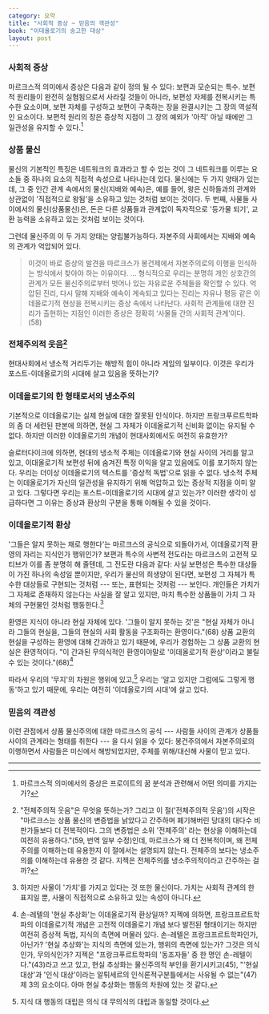 ```yaml
---
category: 요약
title: "사회적 증상 ~ 믿음의 객관성"
book: "이데올로기의 숭고한 대상"
layout: post
---
```


### 사회적 증상

마르크스적 의미에서 증상은 다음과 같이 정의 될 수 있다: 보편과 모순되는 특수. 보편적 원리들이 완전히 실혐됨으로서 사라질 것들이 아니라, 보편성 자체를 전복시키는 특수한 요소이며, 보편 자체를 구성하고 보편이 구축하는 장을 완결시키는 그 장의 역설적인 요소이다. 보편적 원리의 장은 증상적 지점이 그 장의 예외가 '아직' 아닐 때에만 그 일관성을 유지할 수 있다.[^symptom]

### 상품 물신

물신의 기본적인 특징은 네트워크의 효과라고 할 수 있는 것이 그 네트워크를 이루는 요소들 중 하나의 요소의 직접적 속성으로 나타나는데 있다. 물신에는 두 가지 양태가 있는데, 그 중 인간 관계 속에서의 물신(지배와 예속)은, 예를 들어, 왕은 신하들과의 관계와 상관없이 '직접적으로 왕됨'을 소유하고 있는 것처럼 보이는 것이다. 두 번째, 사물들 사이에서의 물신(상품물신)은, 돈은 다른 상품들과 관계없이 독자적으로 '등가물 되기', 교환 능력을 소유하고 있는 것처럼 보이는 것이다.

그런데 물신주의 이 두 가지 양태는 양립불가능하다. 자본주의 사회에서는 지배와 예속의 관계가 억압되어 있다.

> 이것이 바로 증상의 발견을 마르크스가 봉건제에서 자본주의로의 이행을 인식하는 방식에서 찾아야 하는 이유이다. ... 형식적으로 우리는 분명히 개인 상호간의 관계가 모든 물신주의로부터 벗어나 있는 자유로운 주체들을 확인할 수 있다. 억압된 진리, 다시 말해 지배와 예속이 계속되고 있다는 진리는 자유나 평등 같은 이데올로기적 현상을 전복시키는 증상 속에서 나타난다. 사회적 관계들에 대한 진리가 출현하는 지점인 이러한 증상은 정확히 ‘사물들 간의 사회적 관계’이다. (58)  

### 전체주의적 웃음[^totalitarian]

현대사회에서 냉소적 거리두기는 해방적 힘이 아니라 게임의 일부이다. 이것은 우리가 포스트-이데올로기의 시대에 살고 있음을 뜻하는가?

### 이데올로기의 한 형태로서의 냉소주의

기본적으로 이데올로기는 실제 현실에 대한 잘못된 인식이다. 하지만 프랑크푸르트학파의 좀  더 세련된 판본에 의하면, 현실 그 자체가 이데올로기적 신비화 없이는 유지될 수 없다. 하지만 이러한 이데올로기의 개념이 현대사회에서도 여전히 유효한가?

슬로터다이크에 의하면, 현대의 냉소적 주체는 이데올로기와 현실 사이의 거리를 알고 있고, 이대올로기적 보편성 뒤에 숨겨진 특정 이익을 알고 있음에도 이를 포기하지 않는다. 우리는 더이상 이데올로기의 텍스트를 '증상적 독법'으로 읽을 수 없다. 냉소적 주체는 이데올로기가 자신의 일관성을 유지하기 위해 억압하고 있는 증상적 지점을 이미 알고 있다. 그렇다면 우리는 포스트-이데올로기의 시대에 살고 있는가? 이러한 생각이 성급하다면 그 이유는 증상과 환상의 구분을 통해 이해될 수 있을 것이다.

### 이데올로기적 환상

'그들은 알지 못하는 채로 행한다'는 마르크스의 공식으로 되돌아가서, 이데올로기적 환영의 자리는 지식인가 행위인가? 보편과 특수의 사변적 전도라는 마르크스의 고전적 모티브가 이를 좀 분명히 해 줄텐데, 그 전도란 다음과 같다: 사실 보편성은 특수한 대상들이 가진 하나의 속성일 뿐이지만, 우리가 물신의 희생양이 된다면, 보편성 그 자체가 특수한 대상들로 구현되는 것처럼 --- 또는, 표현되는 것처럼 --- 보인다. 개인들은 가치가 그 자체로 존재하지 않는다는 사실을 잘 알고 있지만, 마치 특수한 상품들이 가치 그 자체의 구현물인 것처럼 행동한다.[^value]

환영은 지식이 아니라 현실 자체에 있다. '그들이 알지 못하는 것'은 "현실 자체가 아니라 그들의 현실을, 그들의 현실의 사회 활동을 구조화하는 환영이다."(68) 상품 교환의 현실을 구성하는 환영에 대해 간과하고 있기 때문에, 우리가 경험하는 그 상품 교환의 현실은 환영적이다. "이 간과된 무의식적인 환영이야말로 '이데올로기적 환상'이라고 불릴 수 있는 것이다."(68)[^real-abstract]

따라서 우리의 '무지'의 차원은 행위에 있고,[^action] 우리는 '알고 있지만 그럼에도 그렇게 행동'하고 있기 때문에, 우리는 여전히 '이데올로기의 시대'에 살고 있다.


### 믿음의 객관성

이런 관점에서 상품 물신주의에 대한 마르크스의 공식 --- 사람들 사이의 관계가 상품들 사이의 관계라는 형태를 취한다 --- 을 다시 읽을 수 있다: 봉건주의에서 자본주의로의 이행하면서 사람들은 미신에서 해방되었지만, 주체를 위해/대신해 사물이 믿고 있다.

---

[^symptom]: 마르크스적 의미에서의 증상은 프로이트의 꿈 분석과 관련해서 어떤 의미를 가지는가?

[^totalitarian]: "전체주의적 웃음"은 무엇을 뜻하는가? 그리고 이 절('전체주의적 웃음')의 시작은 "마르크스는 상품 물신의 변증법을 낡았다고 간주하며 폐기해버린 당대의 대다수 비판가들보다 더 전복적이다. 그의 변증법은 소위 '전체주의' 라는 현상을 이해하는데 여전히 유용하다."(59, 번역 일부 수정)인데, 마르크스가 왜 더 전복적이며, 왜 전체주의를 이해하는데 유용한지 이 절에서는 설명되지 않는다. 전체주의 보다는 냉소주의를 이해하는데  유용한 것 같다. 지젝은 전체주의를 냉소주의적이라고 간주하는 걸까?

[^value]: 하지만 사물이 '가치'를 가지고 있다는 것 또한 물신이다. 가치는 사회적 관계의 한 표지일 뿐, 사물이 직접적으로 소유하고 있는 속성이 아니다.

[^real-abstract]: 손-레텔의 '현실 추상화'는 이데올로기적 환상일까? 지젝에 의하면, 프랑크프르트학파의 이데올로기적 개념은 고전적 이데올로기 개념 보다 발전된 형태이기는 하지만 여전히 증상적 독법, 지식의 측면에 머물러 있다. 손-레텔은 프랑크프르트학파인가, 아닌가? '현실 추상화'는 지식의 측면에 있는가, 행위의 측면에 있는가? 그것은 의식인가, 무의식인가? 지젝은 "프랑크푸르트학파의 '동조자들' 중 한 명인 손-레텔이다."(43)라고 쓰고 있고, 현실 추상화는 물신주의적 부인을 환기시키고(45), "'현실 대상'과 '인식 대상'이라는 알튀세르의 인식론적구분틀에서는 사유될 수 없는"(47) 제 3의 요소이다. 아마 현실 추상화는 행동의 차원에 있는 것 같다.

[^action]: 지식 대 행동의 대립은 의식 대 무의식의 대립과 동일할 것이다.
